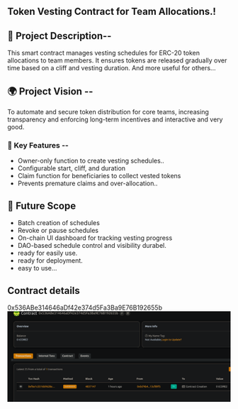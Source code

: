 ## Token Vesting Contract for Team Allocations.!

## 📖 Project Description--

This smart contract manages vesting schedules for ERC-20 token allocations to team members. It ensures tokens are released gradually over time based on a cliff and vesting duration. And more useful for others...

## 🌍 Project Vision --

To automate and secure token distribution for core teams, increasing transparency and enforcing long-term incentives and interactive and very good.

### 🔑 Key Features --

- Owner-only function to create vesting schedules..
- Configurable start, cliff, and duration
- Claim function for beneficiaries to collect vested tokens
- Prevents premature claims and over-allocation..

## 🚀 Future Scope

- Batch creation of schedules
- Revoke or pause schedules
- On-chain UI dashboard for tracking vesting progress
- DAO-based schedule control and visibility durabel.
- ready for easily use.
- ready for deployment.
- easy to use...

## Contract details
0x536ABe314646aDf42e374d5Fa3Ba9E76B192655b![alt text](image.png)
